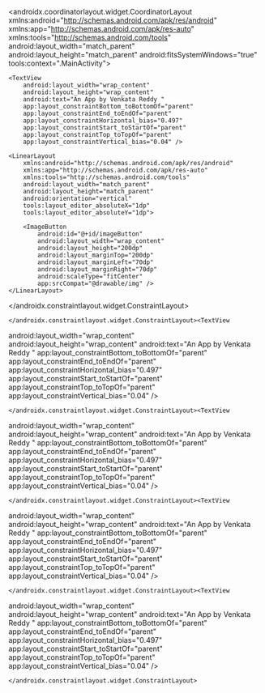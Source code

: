<?xml version="1.0" encoding="utf-8"?>
<androidx.coordinatorlayout.widget.CoordinatorLayout xmlns:android="http://schemas.android.com/apk/res/android"
    xmlns:app="http://schemas.android.com/apk/res-auto"
    xmlns:tools="http://schemas.android.com/tools"
    android:layout_width="match_parent"
    android:layout_height="match_parent"
    android:fitsSystemWindows="true"
    tools:context=".MainActivity">

    <TextView
        android:layout_width="wrap_content"
        android:layout_height="wrap_content"
        android:text="An App by Venkata Reddy "
        app:layout_constraintBottom_toBottomOf="parent"
        app:layout_constraintEnd_toEndOf="parent"
        app:layout_constraintHorizontal_bias="0.497"
        app:layout_constraintStart_toStartOf="parent"
        app:layout_constraintTop_toTopOf="parent"
        app:layout_constraintVertical_bias="0.04" />

    <LinearLayout
        xmlns:android="http://schemas.android.com/apk/res/android"
        xmlns:app="http://schemas.android.com/apk/res-auto"
        xmlns:tools="http://schemas.android.com/tools"
        android:layout_width="match_parent"
        android:layout_height="match_parent"
        android:orientation="vertical"
        tools:layout_editor_absoluteX="1dp"
        tools:layout_editor_absoluteY="1dp">

        <ImageButton
            android:id="@+id/imageButton"
            android:layout_width="wrap_content"
            android:layout_height="200dp"
            android:layout_marginTop="200dp"
            android:layout_marginLeft="70dp"
            android:layout_marginRight="70dp"
            android:scaleType="fitCenter"
            app:srcCompat="@drawable/img" />
    </LinearLayout>


</androidx.constraintlayout.widget.ConstraintLayout><TextView
android:layout_width="wrap_content"
android:layout_height="wrap_content"
android:text="An App by Venkata Reddy "
app:layout_constraintBottom_toBottomOf="parent"
app:layout_constraintEnd_toEndOf="parent"
app:layout_constraintHorizontal_bias="0.497"
app:layout_constraintStart_toStartOf="parent"
app:layout_constraintTop_toTopOf="parent"
app:layout_constraintVertical_bias="0.04" />

<LinearLayout
xmlns:android="http://schemas.android.com/apk/res/android"
xmlns:app="http://schemas.android.com/apk/res-auto"
xmlns:tools="http://schemas.android.com/tools"
android:layout_width="match_parent"
android:layout_height="match_parent"
android:orientation="vertical"
tools:layout_editor_absoluteX="1dp"
tools:layout_editor_absoluteY="1dp">

<ImageButton
    android:id="@+id/imageButton"
    android:layout_width="wrap_content"
    android:layout_height="200dp"
    android:layout_marginTop="200dp"
    android:layout_marginLeft="70dp"
    android:layout_marginRight="70dp"
    android:scaleType="fitCenter"
    app:srcCompat="@drawable/img" />
</LinearLayout>


    </androidx.constraintlayout.widget.ConstraintLayout><TextView
android:layout_width="wrap_content"
android:layout_height="wrap_content"
android:text="An App by Venkata Reddy "
app:layout_constraintBottom_toBottomOf="parent"
app:layout_constraintEnd_toEndOf="parent"
app:layout_constraintHorizontal_bias="0.497"
app:layout_constraintStart_toStartOf="parent"
app:layout_constraintTop_toTopOf="parent"
app:layout_constraintVertical_bias="0.04" />

<LinearLayout
xmlns:android="http://schemas.android.com/apk/res/android"
xmlns:app="http://schemas.android.com/apk/res-auto"
xmlns:tools="http://schemas.android.com/tools"
android:layout_width="match_parent"
android:layout_height="match_parent"
android:orientation="vertical"
tools:layout_editor_absoluteX="1dp"
tools:layout_editor_absoluteY="1dp">

<ImageButton
    android:id="@+id/imageButton"
    android:layout_width="wrap_content"
    android:layout_height="200dp"
    android:layout_marginTop="200dp"
    android:layout_marginLeft="70dp"
    android:layout_marginRight="70dp"
    android:scaleType="fitCenter"
    app:srcCompat="@drawable/img" />
</LinearLayout>


    </androidx.constraintlayout.widget.ConstraintLayout><TextView
android:layout_width="wrap_content"
android:layout_height="wrap_content"
android:text="An App by Venkata Reddy "
app:layout_constraintBottom_toBottomOf="parent"
app:layout_constraintEnd_toEndOf="parent"
app:layout_constraintHorizontal_bias="0.497"
app:layout_constraintStart_toStartOf="parent"
app:layout_constraintTop_toTopOf="parent"
app:layout_constraintVertical_bias="0.04" />

<LinearLayout
xmlns:android="http://schemas.android.com/apk/res/android"
xmlns:app="http://schemas.android.com/apk/res-auto"
xmlns:tools="http://schemas.android.com/tools"
android:layout_width="match_parent"
android:layout_height="match_parent"
android:orientation="vertical"
tools:layout_editor_absoluteX="1dp"
tools:layout_editor_absoluteY="1dp">

<ImageButton
    android:id="@+id/imageButton"
    android:layout_width="wrap_content"
    android:layout_height="200dp"
    android:layout_marginTop="200dp"
    android:layout_marginLeft="70dp"
    android:layout_marginRight="70dp"
    android:scaleType="fitCenter"
    app:srcCompat="@drawable/img" />
</LinearLayout>


    </androidx.constraintlayout.widget.ConstraintLayout><TextView
android:layout_width="wrap_content"
android:layout_height="wrap_content"
android:text="An App by Venkata Reddy "
app:layout_constraintBottom_toBottomOf="parent"
app:layout_constraintEnd_toEndOf="parent"
app:layout_constraintHorizontal_bias="0.497"
app:layout_constraintStart_toStartOf="parent"
app:layout_constraintTop_toTopOf="parent"
app:layout_constraintVertical_bias="0.04" />

<LinearLayout
xmlns:android="http://schemas.android.com/apk/res/android"
xmlns:app="http://schemas.android.com/apk/res-auto"
xmlns:tools="http://schemas.android.com/tools"
android:layout_width="match_parent"
android:layout_height="match_parent"
android:orientation="vertical"
tools:layout_editor_absoluteX="1dp"
tools:layout_editor_absoluteY="1dp">

<ImageButton
    android:id="@+id/imageButton"
    android:layout_width="wrap_content"
    android:layout_height="200dp"
    android:layout_marginTop="200dp"
    android:layout_marginLeft="70dp"
    android:layout_marginRight="70dp"
    android:scaleType="fitCenter"
    app:srcCompat="@drawable/img" />
</LinearLayout>


    </androidx.constraintlayout.widget.ConstraintLayout><TextView
android:layout_width="wrap_content"
android:layout_height="wrap_content"
android:text="An App by Venkata Reddy "
app:layout_constraintBottom_toBottomOf="parent"
app:layout_constraintEnd_toEndOf="parent"
app:layout_constraintHorizontal_bias="0.497"
app:layout_constraintStart_toStartOf="parent"
app:layout_constraintTop_toTopOf="parent"
app:layout_constraintVertical_bias="0.04" />

<LinearLayout
xmlns:android="http://schemas.android.com/apk/res/android"
xmlns:app="http://schemas.android.com/apk/res-auto"
xmlns:tools="http://schemas.android.com/tools"
android:layout_width="match_parent"
android:layout_height="match_parent"
android:orientation="vertical"
tools:layout_editor_absoluteX="1dp"
tools:layout_editor_absoluteY="1dp">

<ImageButton
    android:id="@+id/imageButton"
    android:layout_width="wrap_content"
    android:layout_height="200dp"
    android:layout_marginTop="200dp"
    android:layout_marginLeft="70dp"
    android:layout_marginRight="70dp"
    android:scaleType="fitCenter"
    app:srcCompat="@drawable/img" />
</LinearLayout>


    </androidx.constraintlayout.widget.ConstraintLayout>
